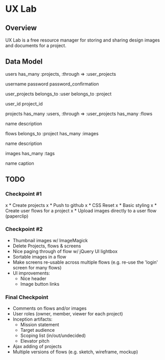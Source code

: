 # UX Lab

## Overview

UX Lab is a free resource manager for storing and sharing design images and documents for a project.

## Data Model

users
  has_many :projects, :through => :user_projects

  username
  password
  password_confirmation

user_projects
  belongs_to :user
  belongs_to :project

  user_id
  project_id

projects
  has_many :users, :through => :user_projects
  has_many :flows

  name
  description

flows
  belongs_to :project
  has_many :images

  name
  description

images
  has_many :tags

  name
  caption

## TODO

### Checkpoint #1

x * Create projects
x * Push to github
x * CSS Reset
x * Basic styling
x * Create user flows for a project
x * Upload images directly to a user flow (paperclip)

### Checkpoint #2

* Thumbnail images w/ ImageMagick
* Delete Projects, flows & screens
* Nice paging through of flow w/ jQuery UI lightbox
* Sortable images in a flow
* Make screens re-usable across multiple flows (e.g. re-use the 'login' screen for many flows)
* UI improvements:
  * Nice header
  * Image button links

### Final Checkpoint

* Comments on flows and/or images
* User roles (owner, member, viewer for each project)
* Inception artifacts:
  * Mission statement
  * Target audience
  * Scoping list (in/out/undecided)
  * Elevator pitch
* Ajax adding of projects
* Multiple versions of flows (e.g. sketch, wireframe, mockup)
